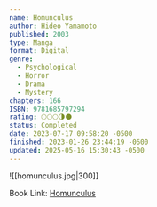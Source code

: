 ```yaml
---
name: Homunculus
author: Hideo Yamamoto
published: 2003
type: Manga
format: Digital
genre:
  - Psychological
  - Horror
  - Drama
  - Mystery
chapters: 166
ISBN: 9781685797294
rating: 🌕🌕🌕🌗🌑
status: Completed
date: 2023-07-17 09:58:20 -0500
finished: 2023-01-26 23:44:19 -0600
updated: 2025-05-16 15:30:43 -0500
---
```


![[homunculus.jpg|300]]

Book Link: [Homunculus](https://myanimelist.net/manga/936/Homunculus)
